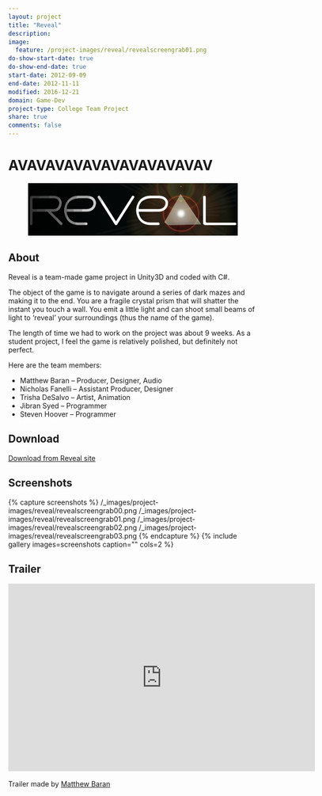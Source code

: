 ```yaml
---
layout: project
title: "Reveal"
description:
image:
  feature: /project-images/reveal/revealscreengrab01.png
do-show-start-date: true
do-show-end-date: true
start-date: 2012-09-09
end-date: 2012-11-11
modified: 2016-12-21
domain: Game-Dev
project-type: College Team Project
share: true
comments: false
---
```


# AVAVAVAVAVAVAVAVAVAVAV

<figure>
	<img src="/_images/project-images/reveal/revealTitle.png" alt="">
</figure>

## About

Reveal is a team-made game project in Unity3D and coded with C#.

The object of the game is to navigate around a series of dark mazes and making it to the end. You are a fragile crystal prism that will shatter the instant you touch a wall. You emit a little light and can shoot small beams of light to ‘reveal’ your surroundings (thus the name of the game).

The length of time we had to work on the project was about 9 weeks. As a student project, I feel the game is relatively polished, but definitely not perfect.

Here are the team members:

 - Matthew Baran – Producer, Designer, Audio
 - Nicholas Fanelli – Assistant Producer, Designer
 - Trisha DeSalvo – Artist, Animation
 - Jibran Syed – Programmer
 - Steven Hoover – Programmer


## Download

<div markdown="0">
    <a href="http://revealthegame.wordpress.com/download/" class="btn">
        <i class="fa fa-lg fa-external-link" aria-hidden="true"></i> Download from Reveal site
    </a>
</div>


## Screenshots

{% capture screenshots %}
	/_images/project-images/reveal/revealscreengrab00.png
	/_images/project-images/reveal/revealscreengrab01.png
	/_images/project-images/reveal/revealscreengrab02.png
    /_images/project-images/reveal/revealscreengrab03.png
{% endcapture %}
{% include gallery images=screenshots caption="" cols=2 %}


## Trailer

<iframe width="620" height="379" src="https://www.youtube.com/embed/T0F4oUwfBuM" frameborder="0" allowfullscreen></iframe>

Trailer made by [Matthew Baran](http://matthewrbaran.wixsite.com/mrbaran)
